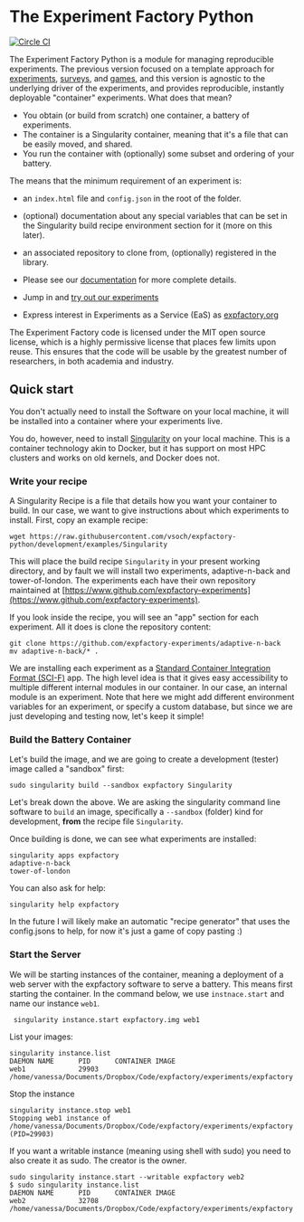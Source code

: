 # The Experiment Factory Python

[![Circle CI](https://circleci.com/gh/expfactory/expfactory-python.svg?style=svg)](https://circleci.com/gh/expfactory/expfactory-python)

The Experiment Factory Python is a module for managing reproducible experiments. The previous version focused on a template approach for [experiments](https://github.com/expfactory/expfactory-experiments), [surveys](https://github.com/expfactory/expfactory-surveys), and [games](https://github.com/expfactory/expfactory-games), and this version is agnostic to the underlying driver of the experiments, and provides reproducible, instantly deployable "container" experiments. What does that mean?

 - You obtain (or build from scratch) one container, a battery of experiments.
 - The container is a Singularity container, meaning that it's a file that can be easily moved, and shared.
 - You run the container with (optionally) some subset and ordering of your battery.
 
The means that the minimum requirement of an experiment is:

 - an `index.html` file and `config.json` in the root of the folder.
 - (optional) documentation about any special variables that can be set in the Singularity build recipe environment section for it (more on this later).
 - an associated repository to clone from, (optionally) registered in the library.

- Please see our [documentation](http://expfactory.readthedocs.org/en/latest/getting-started.html) for more complete details.
- Jump in and [try out our experiments](http://expfactory.github.io/table.html)
- Express interest in Experiments as a Service (EaS) as [expfactory.org](http://www.expfactory.org)

The Experiment Factory code is licensed under the MIT open source license, which is a highly permissive license that places few limits upon reuse. This ensures that the code will be usable by the greatest number of researchers, in both academia and industry. 



## Quick start

You don't actually need to install the Software on your local machine, it will be installed into a container where your experiments live.

You do, however, need to install [Singularity](https://singularityware.github.io) on your local machine. This is a container technology akin to Docker, but it has support on most HPC clusters and works on old kernels, and Docker does not.


### Write your recipe
A Singularity Recipe is a file that details how you want your container to build. In our case, we want to give instructions about which experiments to install. First, copy an example recipe:


```
wget https://raw.githubusercontent.com/vsoch/expfactory-python/development/examples/Singularity
```

This will place the build recipe `Singularity` in your present working directory, and by fault we will install two experiments, adaptive-n-back and tower-of-london. The experiments each have their own repository maintained at [https://www.github.com/expfactory-experiments](https://www.github.com/expfactory-experiments).

If you look inside the recipe, you will see an "app" section for each experiment. All it does is clone the repository content:

```
git clone https://github.com/expfactory-experiments/adaptive-n-back
mv adaptive-n-back/* .
```

We are installing each experiment as a [Standard Container Integration Format (SCI-F)](https://containers-ftw.github.io/SCI-F/) app. The high level idea is that it gives easy accessibility to multiple different internal modules in our container. In our case, an internal module is an experiment. Note that here we might add different environment variables for an experiment, or specify a custom database, but since we are just developing and testing now, let's keep it simple! 


### Build the Battery Container
Let's build the image, and we are going to create a development (tester) image called a "sandbox" first:


```
sudo singularity build --sandbox expfactory Singularity
```

Let's break down the above. We are asking the singularity command line software to `build` an image, specifically a `--sandbox` (folder) kind for development, **from** the recipe file `Singularity`.

Once building is done, we can see what experiments are installed:


```
singularity apps expfactory
adaptive-n-back
tower-of-london
```

You can also ask for help:

```
singularity help expfactory
```

In the future I will likely make an automatic "recipe generator" that uses the config.jsons to help, for now it's just a game of copy pasting :)


### Start the Server
We will be starting instances of the container, meaning a deployment of a web server with the expfactory software to serve a battery. This means first starting the container. In the command below, we use `instnace.start` and name our instance `web1`.

```
 singularity instance.start expfactory.img web1
```

List your images:

```
singularity instance.list
DAEMON NAME      PID      CONTAINER IMAGE
web1             29903    /home/vanessa/Documents/Dropbox/Code/expfactory/experiments/expfactory
```

Stop the instance

```
singularity instance.stop web1
Stopping web1 instance of /home/vanessa/Documents/Dropbox/Code/expfactory/experiments/expfactory (PID=29903)
```

If you want a writable instance (meaning using shell with sudo) you need to also create it as sudo. The creator is the owner.

```
sudo singularity instance.start --writable expfactory web2
$ sudo singularity instance.list
DAEMON NAME      PID      CONTAINER IMAGE
web2             32708    /home/vanessa/Documents/Dropbox/Code/expfactory/experiments/expfactory
```
